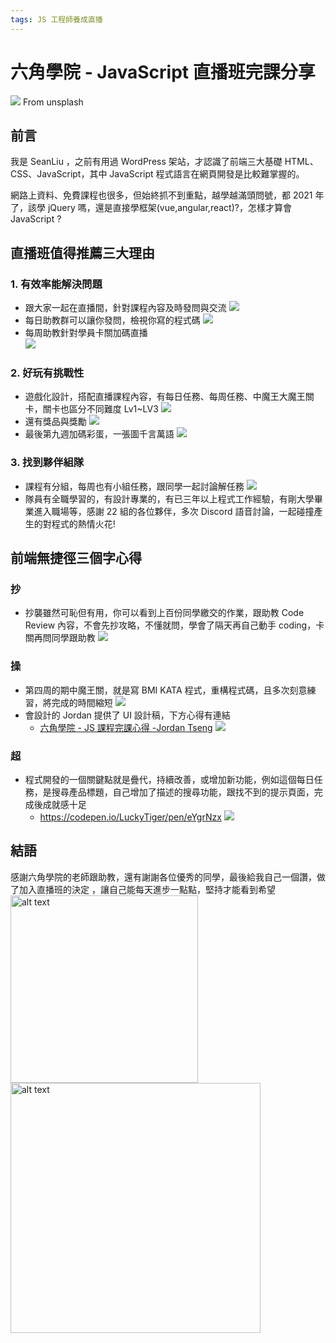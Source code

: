 ```yaml
---
tags: JS 工程師養成直播
---
```

# 六角學院 - JavaScript 直播班完課分享
![](https://i.imgur.com/ierfzQC.jpg)
From unsplash

## 前言
我是 SeanLiu ，之前有用過 WordPress 架站，才認識了前端三大基礎
HTML、CSS、JavaScript，其中 JavaScript 程式語言在網頁開發是比較難掌握的。

網路上資料、免費課程也很多，但始終抓不到重點，越學越滿頭問號，都 2021 年了，該學 jQuery 嗎，還是直接學框架(vue,angular,react)?，怎樣才算會 JavaScript ? 

## 直播班值得推薦三大理由
### 1. 有效率能解決問題
* 跟大家一起在直播間，針對課程內容及時發問與交流
![](https://i.imgur.com/tLXPSHO.png)
* 每日助教群可以讓你發問，檢視你寫的程式碼
![](https://i.imgur.com/fvkLhwF.png)
* 每周助教針對學員卡關加碼直播  
![](https://i.imgur.com/M3MFfxl.png)

### 2. 好玩有挑戰性
* 遊戲化設計，搭配直播課程內容，有每日任務、每周任務、中魔王大魔王關卡，關卡也區分不同難度 Lv1~LV3
![](https://i.imgur.com/pdM4CkB.png)
* 還有獎品與獎勵
![](https://i.imgur.com/yipliYI.png)
* 最後第九週加碼彩蛋，一張圖千言萬語
![](https://i.imgur.com/M071Lob.png)

### 3. 找到夥伴組隊
* 課程有分組，每周也有小組任務，跟同學一起討論解任務
![](https://i.imgur.com/p3aTVvg.png)
* 隊員有全職學習的，有設計專業的，有已三年以上程式工作經驗，有剛大學畢業進入職場等，感謝 22 組的各位夥伴，多次 Discord 語音討論，一起碰撞產生的對程式的熱情火花!

## 前端無捷徑三個字心得
### 抄
* 抄襲雖然可恥但有用，你可以看到上百份同學繳交的作業，跟助教 Code Review 內容，不會先抄攻略，不懂就問，學會了隔天再自己動手 coding，卡關再問同學跟助教
![](https://i.imgur.com/RMThpq0.png)

### 操
* 第四周的期中魔王關，就是寫 BMI KATA 程式，重構程式碼，且多次刻意練習，將完成的時間縮短
![](https://i.imgur.com/BU1uJxY.png)
* 會設計的 Jordan 提供了 UI 設計稿，下方心得有連結
    * [六角學院 - JS 課程完課心得 -Jordan Tseng](https://jordanttcdesign.medium.com/%E5%85%AD%E8%A7%92%E5%AD%B8%E9%99%A2-js-%E8%AA%B2%E7%A8%8B%E5%AE%8C%E8%AA%B2%E5%BF%83%E5%BE%97-b6dc4e5a4654)
![](https://i.imgur.com/bztSFAI.png)

### 超
* 程式開發的一個關鍵點就是疊代，持續改善，或增加新功能，例如這個每日任務，是搜尋產品標題，自己增加了描述的搜尋功能，跟找不到的提示頁面，完成後成就感十足  
   * https://codepen.io/LuckyTiger/pen/eYgrNzx
![](https://i.imgur.com/o3vIlw0.png)


## 結語
感謝六角學院的老師跟助教，還有謝謝各位優秀的同學，最後給我自己一個讚，做了加入直播班的決定
，讓自己能每天進步一點點，堅持才能看到希望  
<img src="https://i.imgur.com/JQc0rse.png" alt="alt text" width="300" >
<img src="https://i.imgur.com/hufSxYb.png" alt="alt text" width="400" >



